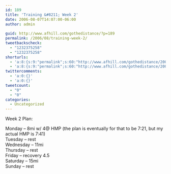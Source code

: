 ```yaml
---
id: 189
title: 'Training &#8211; Week 2'
date: 2006-08-07T14:07:00-06:00
author: admin
  
guid: http://www.afhill.com/gothedistance/?p=189
permalink: /2006/08/training-week-2/
tweetbackscheck:
  - "1232375258"
  - "1232375258"
shorturls:
  - 'a:8:{s:9:"permalink";s:60:"http://www.afhill.com/gothedistance/2006/08/training-week-2/";s:7:"tinyurl";s:25:"http://tinyurl.com/75bzhe";s:4:"isgd";s:17:"http://is.gd/grWT";s:5:"bitly";s:18:"http://bit.ly/BHg2";s:5:"snipr";s:22:"http://snipr.com/acf73";s:5:"snurl";s:22:"http://snurl.com/acf73";s:7:"snipurl";s:24:"http://snipurl.com/acf73";s:4:"trim";s:17:"http://tr.im/a4lx";}'
  - 'a:8:{s:9:"permalink";s:60:"http://www.afhill.com/gothedistance/2006/08/training-week-2/";s:7:"tinyurl";s:25:"http://tinyurl.com/75bzhe";s:4:"isgd";s:17:"http://is.gd/grWT";s:5:"bitly";s:18:"http://bit.ly/BHg2";s:5:"snipr";s:22:"http://snipr.com/acf73";s:5:"snurl";s:22:"http://snurl.com/acf73";s:7:"snipurl";s:24:"http://snipurl.com/acf73";s:4:"trim";s:17:"http://tr.im/a4lx";}'
twittercomments:
  - 'a:0:{}'
  - 'a:0:{}'
tweetcount:
  - "0"
  - "0"
categories:
  - Uncategorized
---
```

Week 2 Plan:

Monday &#8211; 8mi w/ 4@ HMP (the plan is eventually for that to be 7:21, but my actual HMP is 7:41)  
Tuesday &#8211; rest  
Wednesday &#8211; 11mi  
Thursday &#8211; rest  
Friday &#8211; recovery 4.5  
Saturday &#8211; 15mi  
Sunday &#8211; rest